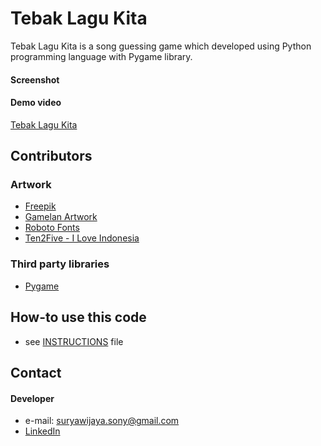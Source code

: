 # Tebak Lagu Kita
Tebak Lagu Kita is a song guessing game which developed using Python programming language with Pygame library.

#### Screenshot


#### Demo video
[Tebak Lagu Kita](https://youtu.be/vbp_ulcU0Ak)

## Contributors
### Artwork
* [Freepik](http://www.freepik.com/)
* [Gamelan Artwork](http://akukamuindonesia.com/)
* [Roboto Fonts](https://www.fontsquirrel.com/fonts/roboto)
* [Ten2Five - I Love Indonesia](https://open.spotify.com/album/4drumYOrz6wct6gPACOprF)

### Third party libraries
* [Pygame](http://www.pygame.org/lofi.html)

## How-to use this code
* see [INSTRUCTIONS](https://github.com/sonywijaya/TebakLaguKita/blob/master/INSTRUCTIONS.md) file

## Contact
#### Developer
* e-mail: suryawijaya.sony@gmail.com
* [LinkedIn](https://www.linkedin.com/in/sonnysurya/)
